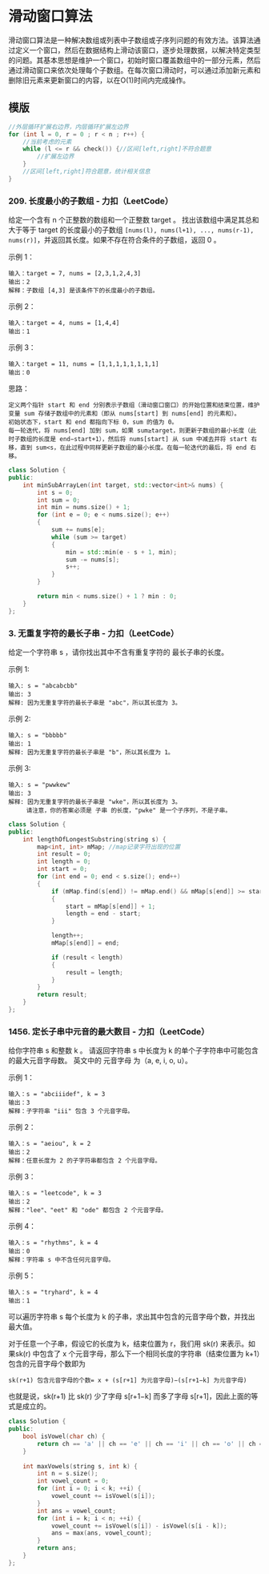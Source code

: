 # 滑动窗口算法
滑动窗口算法是一种解决数组或列表中子数组或子序列问题的有效方法。该算法通过定义一个窗口，然后在数据结构上滑动该窗口，逐步处理数据，以解决特定类型的问题。其基本思想是维护一个窗口，初始时窗口覆盖数组中的一部分元素，然后通过滑动窗口来依次处理每个子数组。在每次窗口滑动时，可以通过添加新元素和删除旧元素来更新窗口的内容，以在O(1)时间内完成操作。
## 模版
```c++
//外层循环扩展右边界，内层循环扩展左边界
for (int l = 0, r = 0 ; r < n ; r++) {
	//当前考虑的元素
	while (l <= r && check()) {//区间[left,right]不符合题意
        //扩展左边界
    }
    //区间[left,right]符合题意，统计相关信息
}
```
### 209. 长度最小的子数组 - 力扣（LeetCode）
给定一个含有 n 个正整数的数组和一个正整数 target 。
找出该数组中满足其总和大于等于 target 的长度最小的子数组
`[nums(l), nums(l+1), ..., nums(r-1), nums(r)]`，并返回其长度。如果不存在符合条件的子数组，返回 0 。

示例 1：
```
输入：target = 7, nums = [2,3,1,2,4,3]
输出：2
解释：子数组 [4,3] 是该条件下的长度最小的子数组。
```
示例 2：
```
输入：target = 4, nums = [1,4,4]
输出：1
```
示例 3：
```
输入：target = 11, nums = [1,1,1,1,1,1,1,1]
输出：0
```
思路：
```
定义两个指针 start 和 end 分别表示子数组（滑动窗口窗口）的开始位置和结束位置，维护变量 sum 存储子数组中的元素和（即从 nums[start] 到 nums[end] 的元素和）。
初始状态下，start 和 end 都指向下标 0，sum 的值为 0。
每一轮迭代，将 nums[end] 加到 sum，如果 sum≥target，则更新子数组的最小长度（此时子数组的长度是 end−start+1），然后将 nums[start] 从 sum 中减去并将 start 右移，直到 sum<s，在此过程中同样更新子数组的最小长度。在每一轮迭代的最后，将 end 右移。
```

```c++
class Solution {
public:
	int minSubArrayLen(int target, std::vector<int>& nums) {
		int s = 0;
		int sum = 0;
		int min = nums.size() + 1;
		for (int e = 0; e < nums.size(); e++)
		{
			sum += nums[e];
			while (sum >= target)
			{
				min = std::min(e - s + 1, min);
				sum -= nums[s];
				s++;
			}
		}

		return min < nums.size() + 1 ? min : 0;
	}
};
```

### 3. 无重复字符的最长子串 - 力扣（LeetCode）

给定一个字符串 s ，请你找出其中不含有重复字符的 最长子串的长度。

示例 1:
```
输入: s = "abcabcbb"
输出: 3 
解释: 因为无重复字符的最长子串是 "abc"，所以其长度为 3。
```
示例 2:
```
输入: s = "bbbbb"
输出: 1
解释: 因为无重复字符的最长子串是 "b"，所以其长度为 1。
```
示例 3:
```
输入: s = "pwwkew"
输出: 3
解释: 因为无重复字符的最长子串是 "wke"，所以其长度为 3。
     请注意，你的答案必须是 子串 的长度，"pwke" 是一个子序列，不是子串。
```
```c++
class Solution {
public:
    int lengthOfLongestSubstring(string s) {
        map<int, int> mMap; //map记录字符出现的位置
		int result = 0;
		int length = 0;
		int start = 0;
		for (int end = 0; end < s.size(); end++)
		{
			if (mMap.find(s[end]) != mMap.end() && mMap[s[end]] >= start)
			{
				start = mMap[s[end]] + 1;
				length = end - start;
			}

			length++;
			mMap[s[end]] = end;

			if (result < length)
			{
				result = length;
			}
		}
		return result;
    }
};
```
### 1456. 定长子串中元音的最大数目 - 力扣（LeetCode）

给你字符串 s 和整数 k 。
请返回字符串 s 中长度为 k 的单个子字符串中可能包含的最大元音字母数。
英文中的 元音字母 为（a, e, i, o, u）。

示例 1：
```
输入：s = "abciiidef", k = 3
输出：3
解释：子字符串 "iii" 包含 3 个元音字母。
```
示例 2：
```
输入：s = "aeiou", k = 2
输出：2
解释：任意长度为 2 的子字符串都包含 2 个元音字母。
```
示例 3：
```
输入：s = "leetcode", k = 3
输出：2
解释："lee"、"eet" 和 "ode" 都包含 2 个元音字母。
```
示例 4：
```
输入：s = "rhythms", k = 4
输出：0
解释：字符串 s 中不含任何元音字母。
```
示例 5：
```
输入：s = "tryhard", k = 4
输出：1
```


可以遍历字符串 s 每个长度为 k 的子串，求出其中包含的元音字母个数，并找出最大值。

对于任意一个子串，假设它的长度为 k，结束位置为 r，我们用 sk(r) 来表示。如果sk(r) 中包含了 x 个元音字母，那么下一个相同长度的字符串（结束位置为 k+1）包含的元音字母个数即为
```
sk(r+1) 包含元音字母的个数= x + (s[r+1] 为元音字母)−(s[r+1−k] 为元音字母)
```
也就是说，sk(r+1) 比 sk(r) 少了字母 s[r+1−k] 而多了字母 s[r+1]，因此上面的等式是成立的。
```c++
class Solution {
public:
    bool isVowel(char ch) {
        return ch == 'a' || ch == 'e' || ch == 'i' || ch == 'o' || ch == 'u'; 
    }
    
    int maxVowels(string s, int k) {
        int n = s.size();
        int vowel_count = 0;
        for (int i = 0; i < k; ++i) {
            vowel_count += isVowel(s[i]);
        }
        int ans = vowel_count;
        for (int i = k; i < n; ++i) {
            vowel_count += isVowel(s[i]) - isVowel(s[i - k]);
            ans = max(ans, vowel_count);
        }
        return ans;
    }
};
```